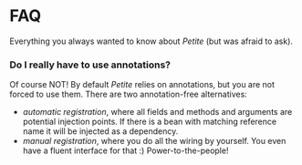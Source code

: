 # FAQ

Everything you always wanted to know about _Petite_ \(but was afraid to ask\).

### Do I really have to use annotations?

Of course NOT! By default _Petite_ relies on annotations, but you are not forced to use them. There are two annotation-free alternatives:

* _automatic registration_, where all fields and methods and arguments are potential injection points. If there is a bean with matching reference name it will be injected as a dependency.
* _manual registration_, where you do all the wiring by yourself. You even have a fluent interface for that :\) Power-to-the-people!

